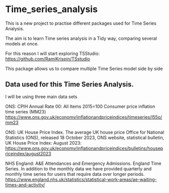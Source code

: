 # Time_series_analysis

This is a new project to practise different packages used for Time Series Analysis.

The aim is to learn Time series analysis in a Tidy way, comparing several models at once. 

For this reason I will start exploring TSStudio: <https://github.com/RamiKrispin/TSstudio>

This package allows us to compare multiple Time Series model side by side 

## Data used for this Time Series Analysis. 

I will be using three main data sets 

ONS: CPIH Annual Rate 00: All Items 2015=100 
Consumer price inflation time series (MM23) <https://www.ons.gov.uk/economy/inflationandpriceindices/timeseries/l55o/mm23>

ONS: UK House Price Index. The average UK house price
Office for National Statistics (ONS), released 18 October 2023, ONS website, statistical bulletin, UK House Price Index: August 2023: <https://www.ons.gov.uk/economy/inflationandpriceindices/bulletins/housepriceindex/august2023>

NHS England: A&E Attendances and Emergency Admissions. 
England Time Series. In addition to the monthly data we have provided quarterly and monthly time series for users that require data over longer periods.
<https://www.england.nhs.uk/statistics/statistical-work-areas/ae-waiting-times-and-activity/>
